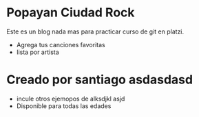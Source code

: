 # Popayan Ciudad Rock

Este es un blog nada mas para practicar curso de git en platzi.
* Agrega tus canciones favoritas
* lista por artista

# Creado por santiago asdasdasd
* incule otros ejemopos de alksdjkl asjd
* Disponible para todas las edades